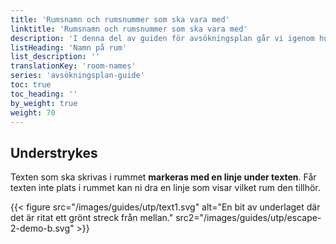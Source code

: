```yaml
---
title: 'Rumsnamn och rumsnummer som ska vara med'
linktitle: 'Rumsnamn och rumsnummer som ska vara med'
description: 'I denna del av guiden för avsökningsplan går vi igenom hur du ska markera rum som ska gråläggas, hyllor och övrig inredning som du vill ha med på utrymningsplanen.'
listHeading: 'Namn på rum'
list_description: ''
translationKey: 'room-names'
series: 'avsökningsplan-guide'
toc: true
toc_heading: ''
by_weight: true
weight: 70
---
```


## Understrykes

Texten som ska skrivas i rummet **markeras med en linje under texten**. Får texten inte plats i rummet kan ni dra en linje som visar vilket rum den tillhör.

{{< figure src="/images/guides/utp/text1.svg" alt="En bit av underlaget där det är ritat ett grönt streck från mellan." src2="/images/guides/utp/escape-2-demo-b.svg" >}}


